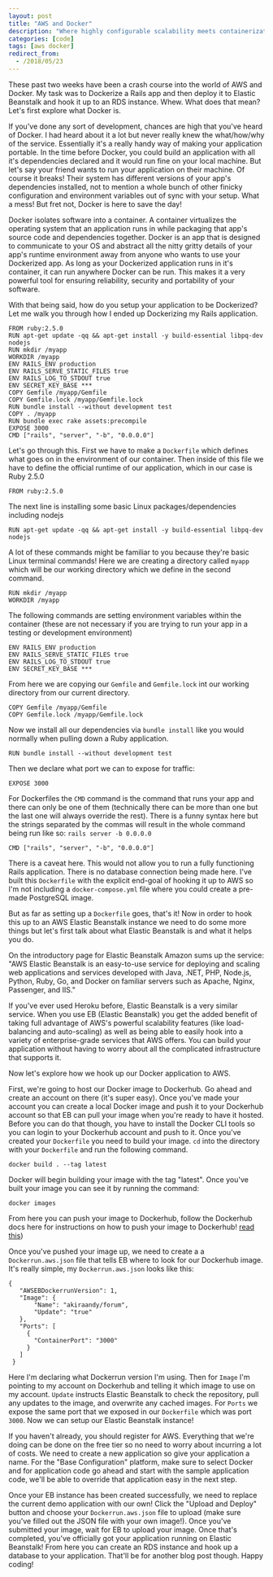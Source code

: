 ```yaml
---
layout: post
title: "AWS and Docker"
description: "Where highly configurable scalability meets containerization."
categories: [code]
tags: [aws docker]
redirect_from:
  - /2018/05/23
---
```

These past two weeks have been a crash course into the world of AWS and Docker. My task was to Dockerize a Rails app and then deploy it to Elastic Beanstalk and hook it up to an RDS instance. Whew. What does that mean? Let's first explore what Docker is.

If you've done any sort of development, chances are high that you've heard of Docker. I had heard about it a lot but never really knew the what/how/why of the service. Essentially it's a really handy way of making your application portable. In the time before Docker, you could build an application with all it's dependencies declared and it would run fine on your local machine. But let's say your friend wants to run your application on their machine. Of course it breaks! Their system has different versions of your app's dependencies installed, not to mention a whole bunch of other finicky configuration and environment variables out of sync with your setup. What a mess! But fret not, Docker is here to save the day!

Docker isolates software into a container. A container virtualizes the operating system that an application runs in while packaging that app's source code and dependencies together. Docker is an app that is designed to communicate to your OS and abstract all the nitty gritty details of your app's runtime environment away from anyone who wants to use your Dockerized app. As long as your Dockerized application runs in it's container, it can run anywhere Docker can be run. This makes it a very powerful tool for ensuring reliability, security and portability of your software.

With that being said, how do you setup your application to be Dockerized? Let me walk you through how I ended up Dockerizing my Rails application.
```
FROM ruby:2.5.0
RUN apt-get update -qq && apt-get install -y build-essential libpq-dev nodejs
RUN mkdir /myapp
WORKDIR /myapp
ENV RAILS_ENV production
ENV RAILS_SERVE_STATIC_FILES true
ENV RAILS_LOG_TO_STDOUT true
ENV SECRET_KEY_BASE ***
COPY Gemfile /myapp/Gemfile
COPY Gemfile.lock /myapp/Gemfile.lock
RUN bundle install --without development test
COPY . /myapp
RUN bundle exec rake assets:precompile
EXPOSE 3000
CMD ["rails", "server", "-b", "0.0.0.0"]
```
Let's go through this. First we have to make a ```Dockerfile``` which defines what goes on in the environment of our container.
Then inside of this file we have to define the official runtime of our application, which in our case is Ruby 2.5.0
```
FROM ruby:2.5.0
```

The next line is installing some basic Linux packages/dependencies including nodejs
```
RUN apt-get update -qq && apt-get install -y build-essential libpq-dev nodejs
```

A lot of these commands might be familiar to you because they're basic Linux terminal commands!
Here we are creating a directory called ```myapp``` which will be our working directory which we define in the second command.
```
RUN mkdir /myapp
WORKDIR /myapp
```

The following commands are setting environment variables within the container (these are not necessary if you are trying to run your app in a testing or development environment)
```
ENV RAILS_ENV production
ENV RAILS_SERVE_STATIC_FILES true
ENV RAILS_LOG_TO_STDOUT true
ENV SECRET_KEY_BASE ***
```

From here we are copying our ```Gemfile``` and ```Gemfile.lock``` int our working directory from our current directory.
```
COPY Gemfile /myapp/Gemfile
COPY Gemfile.lock /myapp/Gemfile.lock
```

Now we install all our dependencies via ```bundle install``` like you would normally when pulling down a Ruby application.
```
RUN bundle install --without development test
```

Then we declare what port we can to expose for traffic:
```
EXPOSE 3000
```

For Dockerfiles the ```CMD``` command is the command that runs your app and there can only be one of them (technically there can be more than one but the last one will always override the rest). There is a funny syntax here but the strings separated by the commas will result in the whole command being run like so: ```rails server -b 0.0.0.0```
```
CMD ["rails", "server", "-b", "0.0.0.0"]
```

There is a caveat here. This would not allow you to run a fully functioning Rails application. There is no database connection being made here. I've built this ```Dockerfile``` with the explicit end-goal of hooking it up to AWS so I'm not including a ```docker-compose.yml``` file where you could create a pre-made PostgreSQL image.

But as far as setting up a ```Dockerfile``` goes, that's it! Now in order to hook this up to an AWS Elastic Beanstalk instance we need to do some more things but let's first talk about what Elastic Beanstalk is and what it helps you do.

On the introductory page for Elastic Beanstalk Amazon sums up the service:
"AWS Elastic Beanstalk is an easy-to-use service for deploying and scaling web applications and services developed with Java, .NET, PHP, Node.js, Python, Ruby, Go, and Docker on familiar servers such as Apache, Nginx, Passenger, and IIS."

If you've ever used Heroku before, Elastic Beanstalk is a very similar service. When you use EB (Elastic Beanstalk) you get the added benefit of taking full advantage of AWS's powerful scalability features (like load-balancing and auto-scaling) as well as being able to easily hook into a variety of enterprise-grade services that AWS offers. You can build your application without having to worry about all the complicated infrastructure that supports it.

Now let's explore how we hook up our Docker application to AWS.

First, we're going to host our Docker image to Dockerhub. Go ahead and create an account on there (it's super easy). Once you've made your account you can create a local Docker image and push it to your Dockerhub account so that EB can pull your image when you're ready to have it hosted. Before you can do that though, you have to install the Docker CLI tools so you can login to your Dockerhub account and push to it. Once you've created your ```Dockerfile``` you need to build your image. ```cd``` into the directory with your ```Dockerfile``` and run the following command.

```
docker build . --tag latest
```

Docker will begin building your image with the tag "latest". Once you've built your image you can see it by running the command:
```
docker images
```

From here you can push your image to Dockerhub, follow the Dockerhub docs here for instructions on how to push your image to Dockerhub! [read this](https://docs.docker.com/docker-cloud/builds/push-images/))

Once you've pushed your image up, we need to create a a ```Dockerrun.aws.json``` file that tells EB where to look for our Dockerhub image. It's really simple, my ```Dockerrun.aws.json``` looks like this:

```
{
   "AWSEBDockerrunVersion": 1,
   "Image": {
       "Name": "akiraandy/forum",
       "Update": "true"
   },
   "Ports": [
     {
       "ContainerPort": "3000"
     }
   ]
 }
```

Here I'm declaring what Dockerrun version I'm using. Then for ```Image``` I'm pointing to my account on Dockerhub and telling it which image to use on my account. ```Update``` instructs Elastic Beanstalk to check the repository, pull any updates to the image, and overwrite any cached images. For ```Ports``` we expose the same port that we exposed in our ```Dockerfile``` which was port ```3000```. Now we can setup our Elastic Beanstalk instance!

If you haven't already, you should register for AWS. Everything that we're doing can be done on the free tier so no need to worry about incurring a lot of costs. We need to create a new application so give your application a name. For the "Base Configuration" platform, make sure to select Docker and for application code go ahead and start with the sample application code, we'll be able to override that application easy in the next step.

Once your EB instance has been created successfully, we need to replace the current demo application with our own! Click the "Upload and Deploy" button and choose your ```Dockerrun.aws.json``` file to upload (make sure you've filled out the JSON file with your own image!). Once you've submitted your image, wait for EB to upload your image. Once that's completed, you've officially got your application running on Elastic Beanstalk! From here you can create an RDS instance and hook up a database to your application. That'll be for another blog post though. Happy coding!
